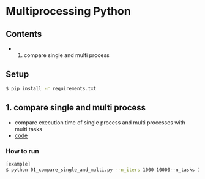 # Multiprocessing Python

## Contents

- 1. compare single and multi process

## Setup

```bash
$ pip install -r requirements.txt
```

## 1. compare single and multi process

- compare execution time of single process and multi processes with multi tasks
- [code](./01_compare_single_and_multi.py)

### How to run

```bash
[example]
$ python 01_compare_single_and_multi.py --n_iters 1000 10000--n_tasks 1 2 3 4
```
